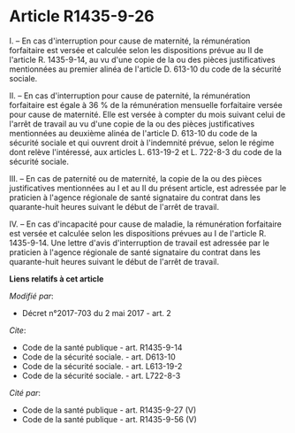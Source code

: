 # Article R1435-9-26

I. – En cas d'interruption pour cause de maternité, la rémunération forfaitaire est versée et calculée selon les dispositions
prévue au II de l'article R. 1435-9-14, au vu d'une copie de la ou des pièces justificatives mentionnées au premier alinéa de
l'article D. 613-10 du code de la sécurité sociale.

II. – En cas d'interruption pour cause de paternité, la rémunération forfaitaire est égale à 36 % de la rémunération
mensuelle forfaitaire versée pour cause de maternité. Elle est versée à compter du mois suivant celui de l'arrêt de travail
au vu d'une copie de la ou des pièces justificatives mentionnées au deuxième alinéa de l'article D. 613-10 du code de la
sécurité sociale et qui ouvrent droit à l'indemnité prévue, selon le régime dont relève l'intéressé, aux articles L. 613-19-2
et L. 722-8-3 du code de la sécurité sociale.

III. – En cas de paternité ou de maternité, la copie de la ou des pièces justificatives mentionnées au I et au II du présent
article, est adressée par le praticien à l'agence régionale de santé signataire du contrat dans les quarante-huit heures
suivant le début de l'arrêt de travail.

IV. – En cas d'incapacité pour cause de maladie, la rémunération forfaitaire est versée et calculée selon les dispositions
prévues au I de l'article R. 1435-9-14. Une lettre d'avis d'interruption de travail est adressée par le praticien à l'agence
régionale de santé signataire du contrat dans les quarante-huit heures suivant le début de l'arrêt de travail.

**Liens relatifs à cet article**

_Modifié par_:

  - Décret n°2017-703 du 2 mai 2017 - art. 2

_Cite_:

  - Code de la santé publique - art. R1435-9-14
  - Code de la sécurité sociale. - art. D613-10
  - Code de la sécurité sociale. - art. L613-19-2
  - Code de la sécurité sociale. - art. L722-8-3

_Cité par_:

  - Code de la santé publique - art. R1435-9-27 (V)
  - Code de la santé publique - art. R1435-9-56 (V)
